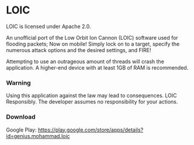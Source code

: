 LOIC
====
LOIC is licensed under Apache 2.0.

An unofficial port of the Low Orbit Ion Cannon (LOIC) software used for flooding packets; Now on mobile! Simply lock on to a target, specify the numerous attack options and the desired settings, and FIRE!

Attempting to use an outrageous amount of threads will crash the application. A higher-end device with at least 1GB of RAM is recommended.

### Warning
Using this application against the law may lead to consequences. LOIC Responsibly. The developer assumes no responsibility for your actions.

### Download
Google Play: https://play.google.com/store/apps/details?id=genius.mohammad.loic

